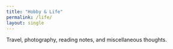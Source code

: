 ```yaml
---
title: "Hobby & Life"
permalink: /life/
layout: single
---
```


Travel, photography, reading notes, and miscellaneous thoughts.
